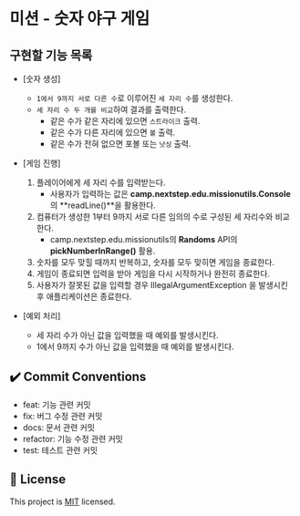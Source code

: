 # 미션 - 숫자 야구 게임

## 구현할 기능 목록

- [숫자 생성]

  - `1에서 9까지 서로 다른 수`로 이루어진 `세 자리 수`를 생성한다.
  - `세 자리 수 두 개를 비교`하여 결과를 출력한다.
      - 같은 수가 같은 자리에 있으면 `스트라이크` 출력.
      - 같은 수가 다른 자리에 있으면 `볼` 출력.
      - 같은 수가 전혀 없으면 포볼 또는 `낫싱` 출력.



- [게임 진행]

  1. 플레이어에게 세 자리 수를 입력받는다.
     - 사용자가 입력하는 값은 **camp.nextstep.edu.missionutils.Console**의 **readLine()**을 활용한다.
  2. 컴퓨터가 생성한 1부터 9까지 서로 다른 임의의 수로 구성된 세 자리수와 비교한다.
     - camp.nextstep.edu.missionutils의 **Randoms** API의 **pickNumberInRange()** 활용.
  3. 숫자를 모두 맞힐 때까지 반복하고, 숫자를 모두 맞히면 게임을 종료한다.
  4. 게임이 종료되면 입력을 받아 게임을 다시 시작하거나 완전히 종료한다.
  5. 사용자가 잘못된 값을 입력할 경우 IllegalArgumentException 을 발생시킨 후 애플리케이션은 종료한다.
  


- [예외 처리]
  - 세 자리 수가 아닌 값을 입력했을 때 예외를 발생시킨다.
  - 1에서 9까지 수가 아닌 값을 입력했을 때 예외를 발생시킨다.


## ✔️ Commit Conventions
- feat: 기능 관련 커밋
- fix: 버그 수정 관련 커밋
- docs: 문서 관련 커밋
- refactor: 기능 수정 관련 커밋
- test: 테스트 관련 커밋

## 📝 License

This project is [MIT](https://github.com/woowacourse/java-baseball-precourse/blob/master/LICENSE) licensed.



